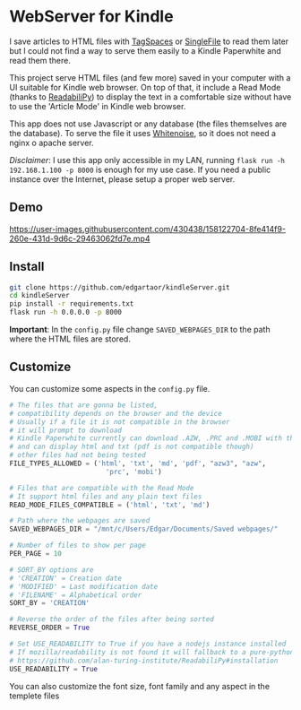 # WebServer for Kindle

I save articles to HTML files with  [TagSpaces](https://github.com/tagspaces/browser-extensions) or [SingleFile](https://github.com/gildas-lormeau/SingleFile) to read them later but I could not find a way to serve them easily to a Kindle Paperwhite and read them there. 

This project serve HTML files (and few more) saved in your computer with a UI suitable for Kindle web browser. On top of that, it include a Read Mode (thanks to [ReadabiliPy](https://github.com/alan-turing-institute/ReadabiliPy))  to display the text in a comfortable size without have to use the 'Article Mode' in Kindle web browser.

This app does not use Javascript or any database (the files themselves are the database). To serve the file it uses [Whitenoise](https://whitenoise.evans.io/en/stable/#), so it does not need a nginx o apache server.

*Disclaimer*: I use this app only accessible in my LAN, running
`flask run -h 192.168.1.100 -p 8000` is enough for my use case. If  you need a public instance over the Internet, please setup a proper web server.

## Demo
https://user-images.githubusercontent.com/430438/158122704-8fe414f9-260e-431d-9d6c-29463062fd7e.mp4

## Install

```bash
git clone https://github.com/edgartaor/kindleServer.git
cd kindleServer
pip install -r requirements.txt
flask run -h 0.0.0.0 -p 8000
```
**Important**: In the `config.py` file change `SAVED_WEBPAGES_DIR` to the path where the HTML files are stored.


## Customize
You can customize some aspects in the `config.py` file. 

```python
# The files that are gonna be listed, 
# compatibility depends on the browser and the device
# Usually if a file it is not compatible in the browser
# it will prompt to download 
# Kindle Paperwhite currently can download .AZW, .PRC and .MOBI with the web browser
# and can display html and txt (pdf is not compatible though)
# other files had not being tested
FILE_TYPES_ALLOWED = ('html', 'txt', 'md', 'pdf', "azw3", "azw",
                        'prc', 'mobi')

# Files that are compatible with the Read Mode
# It support html files and any plain text files
READ_MODE_FILES_COMPATIBLE = ('html', 'txt', 'md')

# Path where the webpages are saved
SAVED_WEBPAGES_DIR = "/mnt/c/Users/Edgar/Documents/Saved webpages/"

# Number of files to show per page
PER_PAGE = 10

# SORT_BY options are 
# 'CREATION' = Creation date
# 'MODIFIED' = Last modification date
# 'FILENAME' = Alphabetical order
SORT_BY = 'CREATION'

# Reverse the order of the files after being sorted
REVERSE_ORDER = True

# Set USE_READABILITY to True if you have a nodejs instance installed
# If mozilla/readability is not found it will fallback to a pure-python parser included in ReadabiliPy
# https://github.com/alan-turing-institute/ReadabiliPy#installation 
USE_READABILITY = True


```

You can also customize the font size, font family and any aspect in the templete files

